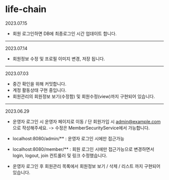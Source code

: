 # life-chain

2023.07.15
- 회원 로그인하면 DB에 최종로그인 시간 업데이트 합니다.
--------------------------------------------------------------
2023.07.14
- 회원정보 수정 및 프로필 이미지 변경, 저장 됩니다.
--------------------------------------------------------------
2023.07.03
- 중간 확인을 위해 커밋합니다.
- 계정 활동상태 구현 중입니다.
- 회원관리의 회원정보 보기(수정함) 및 회원수정(view)까지 구현되어 있습니다.
--------------------------------------------------------------
2023.06.29
- 운영자 로그인 시 운영자 페이지로 이동 / 단 회원가입 시 admin@example.com 으로 작성해주세요.
-> 수정은 MemberSecurityService에서 가능합니다.

- localhost:8080/admin/** : 운영자 로그인 시에만 접근가능
- localhost:8080/member/** : 회원 로그인 시에만 접근가능으로 변경하면서 login, logout, join 컨트롤러 및 링크 수정했습니다.

- 운영자 로그인 후 회원관리 목록에서 회원정보 보기 / 삭제 / 리스트 까지 구현되어 있습니다.
